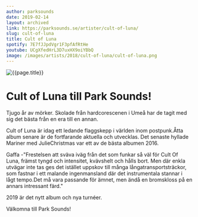 ```yaml
---
author: parksounds
date: 2019-02-14
layout: archived
link: https://parksounds.se/artister/cult-of-luna/
slug: cult-of-luna
title: Cult of Luna
spotify: 7E7fJJpdVgr1F3pfAfRtHe
youtube: UCgXfedHrL3D7uxHX9oiYBbQ
image: /images/artists/2018/cult-of-luna/cult-of-luna.png
---
```


![{{page.title}}]({{page.image}})

# Cult of Luna till Park Sounds!

Tjugo år av mörker. Skolade från hardcorescenen i Umeå har de tagit med sig det bästa från en era till en annan. 

Cult of Luna är idag ett ledande flaggskepp i världen inom postpunk.Åtta album senare är de fortfarande aktuella och utvecklas. Det senaste hyllade Mariner med JulieChristmas var ett av de bästa albumen 2016.

Gaffa
-"Frestelsen att sväva iväg från det som funkar så väl för Cult Of Luna, främst tyngd och intensitet, kvävshelt och hålls bort. Men där enkla utvägar inte tas ges det istället uppskov till många långatransportsträckor, som fastnar i ett malande ingenmansland där det instrumentala stannar i lågt tempo.Det må vara passande för ämnet, men ändå en bromskloss på en annars intressant färd."

2019 är det nytt album och nya turnéer.

Välkomna till Park Sounds!
